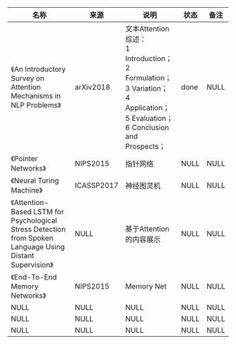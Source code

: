 |名称  |  来源   | 说明  |状态   | 备注  |
|  ----  | ----  |----  | ----  |----  |
| 《An Introductory Survey on Attention Mechanisms in NLP Problems》| arXiv2018|文本Attention综述：<br/>1 Introduction；<br/>2 Formulation；<br/>3 Variation；<br/>4 Application；<br/>5 Evaluation；<br/>6 Conclusion and Prospects；|done|NULL |
| 《Pointer Networks》  | NIPS2015 |指针网络 |NULL |NULL |
| 《Neural Turing Machine》  | ICASSP2017 |神经图灵机 |NULL |NULL |
| 《Attention-Based LSTM for Psychological Stress Detection from Spoken Language Using Distant Supervision》  | NULL |基于Attention的内容展示 |NULL |NULL |
| 《End-To-End Memory Networks》  | NIPS2015 |Memory Net |NULL |NULL |
| NULL  | NULL |NULL |NULL |NULL |
| NULL  | NULL |NULL |NULL |NULL |
| NULL  | NULL |NULL |NULL |NULL |
